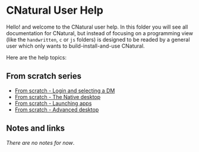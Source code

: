 # CNatural User Help #

Hello! and welcome to the CNatural user help. In this folder you will see all
documentation for CNatural, but instead of focusing on a programming view
(like the `handwritten`, `c` or `js` folders) is designed to be readed by a
general user which only wants to build-install-and-use CNatural.

Here are the help topics:

## From scratch series ##

* [From scratch - Login and selecting a DM][lnk1]
* [From scratch - The Native desktop][lnk2]
* [From scratch - Launching apps][lnk3]
* [From scratch - Advanced desktop][lnk4]

## Notes and links ##

*There are no notes for now*.

[lnk1]: from-scratch/login-and-selecting-a-dm.md
[lnk2]: from-scratch/the-native-desktop.md
[lnk3]: from-scratch/launching-apps.md
[lnk4]: from-scratch/advanced-desktop.md

